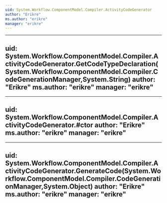 ```yaml
---
uid: System.Workflow.ComponentModel.Compiler.ActivityCodeGenerator
author: "Erikre"
ms.author: "erikre"
manager: "erikre"
---
```


---
uid: System.Workflow.ComponentModel.Compiler.ActivityCodeGenerator.GetCodeTypeDeclaration(System.Workflow.ComponentModel.Compiler.CodeGenerationManager,System.String)
author: "Erikre"
ms.author: "erikre"
manager: "erikre"
---

---
uid: System.Workflow.ComponentModel.Compiler.ActivityCodeGenerator.#ctor
author: "Erikre"
ms.author: "erikre"
manager: "erikre"
---

---
uid: System.Workflow.ComponentModel.Compiler.ActivityCodeGenerator.GenerateCode(System.Workflow.ComponentModel.Compiler.CodeGenerationManager,System.Object)
author: "Erikre"
ms.author: "erikre"
manager: "erikre"
---

